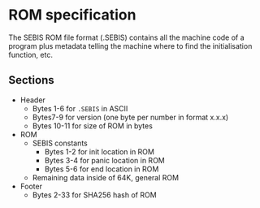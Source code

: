 # ROM specification

The SEBIS ROM file format (.SEBIS) contains all the machine code of a program plus metadata telling the machine where to find the initialisation function, etc.

## Sections
- Header
  - Bytes 1-6 for `.SEBIS` in ASCII
  - Bytes7-9 for version (one byte per number in format x.x.x)
  - Bytes 10-11 for size of ROM in bytes
- ROM
  - SEBIS constants
    - Bytes 1-2 for init location in ROM
    - Bytes 3-4 for panic location in ROM
    - Bytes 5-6 for end location in ROM
  - Remaining data inside of 64K, general ROM
- Footer
  - Bytes 2-33 for SHA256 hash of ROM